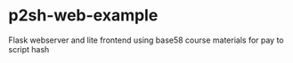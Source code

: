 # p2sh-web-example
Flask webserver and lite frontend using base58 course materials for pay to script hash
